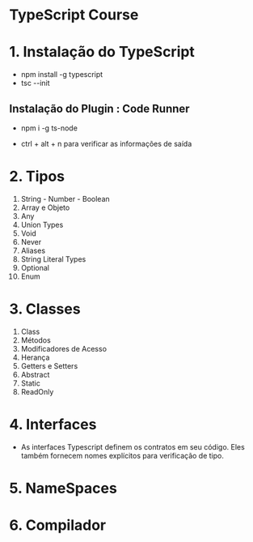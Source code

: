 # TypeScript Course

# 1. Instalação do TypeScript

- npm install -g typescript
- tsc --init

## Instalação do Plugin : Code Runner

- npm i -g ts-node

- ctrl + alt + n para verificar as informações de saída

# 2. Tipos

1. String - Number - Boolean
2. Array e Objeto
3. Any
4. Union Types
5. Void
6. Never
7. Aliases
8. String Literal Types
9. Optional
10. Enum

# 3. Classes
1. Class
2. Métodos
3. Modificadores de Acesso
4. Herança
5. Getters e Setters
6. Abstract
7. Static
8. ReadOnly

# 4. Interfaces

- As interfaces Typescript definem os contratos em
seu código. Eles também fornecem nomes explícitos para verificação de tipo.
# 5. NameSpaces

# 6. Compilador
